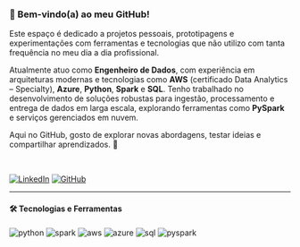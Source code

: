 ### 👋 Bem-vindo(a) ao meu GitHub!

Este espaço é dedicado a projetos pessoais, prototipagens e experimentações com ferramentas e tecnologias que não utilizo com tanta frequência no meu dia a dia profissional.

Atualmente atuo como **Engenheiro de Dados**, com experiência em arquiteturas modernas e tecnologias como **AWS** (certificado Data Analytics – Specialty), **Azure**, **Python**, **Spark** e **SQL**. Tenho trabalhado no desenvolvimento de soluções robustas para ingestão, processamento e entrega de dados em larga escala, explorando ferramentas como **PySpark** e serviços gerenciados em nuvem.

Aqui no GitHub, gosto de explorar novas abordagens, testar ideias e compartilhar aprendizados. 🚀

<br/>

[![LinkedIn](https://img.shields.io/badge/LinkedIn-0077B5?style=for-the-badge&logo=linkedin&logoColor=white)]([https://www.linkedin.com/in/devdiegobrt/](https://www.linkedin.com/in/dataengdiegobrt/)) 
[![GitHub](https://img.shields.io/badge/GitHub-100000?style=for-the-badge&logo=github&logoColor=white)](https://github.com/DiegoRodriguesbrt)

---

#### 🛠️ Tecnologias e Ferramentas

<div style="display: inline_block">
  <img align="center" alt="python" src="https://img.shields.io/badge/Python-3776AB?style=for-the-badge&logo=python&logoColor=white">
  <img align="center" alt="spark" src="https://img.shields.io/badge/Apache%20Spark-E25A1C?style=for-the-badge&logo=apachespark&logoColor=white">
  <img align="center" alt="aws" src="https://img.shields.io/badge/AWS-232F3E?style=for-the-badge&logo=amazonaws&logoColor=white">
  <img align="center" alt="azure" src="https://img.shields.io/badge/Azure-0078D4?style=for-the-badge&logo=microsoftazure&logoColor=white">
  <img align="center" alt="sql" src="https://img.shields.io/badge/SQL-4479A1?style=for-the-badge&logo=postgresql&logoColor=white">
  <img align="center" alt="pyspark" src="https://img.shields.io/badge/PySpark-FFAE1A?style=for-the-badge&logo=apachespark&logoColor=white">
</div>
